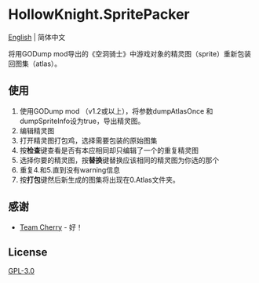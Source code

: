 # HollowKnight.SpritePacker
[English](./README.md) | 简体中文

将用GODump mod导出的《空洞骑士》中游戏对象的精灵图（sprite）重新包装回图集（atlas）。

## 使用
1. 使用GODump mod （v1.2或以上），将参数dumpAtlasOnce 和 dumpSpriteInfo设为true，导出精灵图。
2. 编辑精灵图
3. 打开精灵图打包鸡，选择需要包装的原始图集
4. 按**检查**键查看是否有本应相同却只编辑了一个的重复精灵图
5. 选择你要的精灵图，按**替换**键替换应该相同的精灵图为你选的那个
6. 重复4.和5.直到没有warning信息
7. 按**打包**键然后新生成的图集将出现在0.Atlas文件夹。

## 感谢
* [Team Cherry](https://teamcherry.com.au/) - 好！

## License
[GPL-3.0](https://choosealicense.com/licenses/gpl-3.0/)